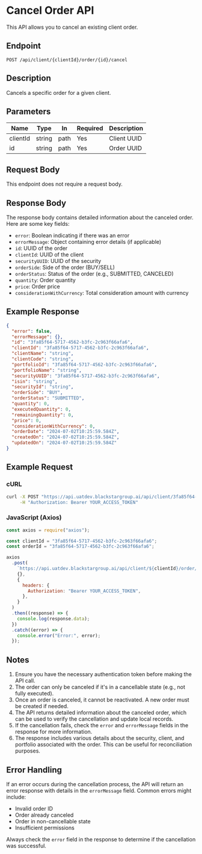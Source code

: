 # Cancel Order API

This API allows you to cancel an existing client order.

## Endpoint

```
POST /api/client/{clientId}/order/{id}/cancel
```

## Description

Cancels a specific order for a given client.

## Parameters

| Name     | Type   | In   | Required | Description |
| -------- | ------ | ---- | -------- | ----------- |
| clientId | string | path | Yes      | Client UUID |
| id       | string | path | Yes      | Order UUID  |

## Request Body

This endpoint does not require a request body.

## Response Body

The response body contains detailed information about the canceled order. Here are some key fields:

- `error`: Boolean indicating if there was an error
- `errorMessage`: Object containing error details (if applicable)
- `id`: UUID of the order
- `clientId`: UUID of the client
- `securityUUID`: UUID of the security
- `orderSide`: Side of the order (BUY/SELL)
- `orderStatus`: Status of the order (e.g., SUBMITTED, CANCELED)
- `quantity`: Order quantity
- `price`: Order price
- `considerationWithCurrency`: Total consideration amount with currency

## Example Response

```json
{
  "error": false,
  "errorMessage": {},
  "id": "3fa85f64-5717-4562-b3fc-2c963f66afa6",
  "clientId": "3fa85f64-5717-4562-b3fc-2c963f66afa6",
  "clientName": "string",
  "clientCode": "string",
  "portfolioId": "3fa85f64-5717-4562-b3fc-2c963f66afa6",
  "portfolioName": "string",
  "securityUUID": "3fa85f64-5717-4562-b3fc-2c963f66afa6",
  "isin": "string",
  "securityId": "string",
  "orderSide": "BUY",
  "orderStatus": "SUBMITTED",
  "quantity": 0,
  "executedQuantity": 0,
  "remainingQuantity": 0,
  "price": 0,
  "considerationWithCurrency": 0,
  "orderDate": "2024-07-02T10:25:59.584Z",
  "createdOn": "2024-07-02T10:25:59.584Z",
  "updatedOn": "2024-07-02T10:25:59.584Z"
}
```

## Example Request

### cURL

```bash
curl -X POST "https://api.uatdev.blackstargroup.ai/api/client/3fa85f64-5717-4562-b3fc-2c963f66afa6/order/3fa85f64-5717-4562-b3fc-2c963f66afa6/cancel" \
     -H "Authorization: Bearer YOUR_ACCESS_TOKEN"
```

### JavaScript (Axios)

```javascript
const axios = require("axios");

const clientId = "3fa85f64-5717-4562-b3fc-2c963f66afa6";
const orderId = "3fa85f64-5717-4562-b3fc-2c963f66afa6";

axios
  .post(
    `https://api.uatdev.blackstargroup.ai/api/client/${clientId}/order/${orderId}/cancel`,
    {},
    {
      headers: {
        Authorization: "Bearer YOUR_ACCESS_TOKEN",
      },
    }
  )
  .then((response) => {
    console.log(response.data);
  })
  .catch((error) => {
    console.error("Error:", error);
  });
```

## Notes

1. Ensure you have the necessary authentication token before making the API call.
2. The order can only be canceled if it's in a cancellable state (e.g., not fully executed).
3. Once an order is canceled, it cannot be reactivated. A new order must be created if needed.
4. The API returns detailed information about the canceled order, which can be used to verify the cancellation and update local records.
5. If the cancellation fails, check the `error` and `errorMessage` fields in the response for more information.
6. The response includes various details about the security, client, and portfolio associated with the order. This can be useful for reconciliation purposes.

## Error Handling

If an error occurs during the cancellation process, the API will return an error response with details in the `errorMessage` field. Common errors might include:

- Invalid order ID
- Order already canceled
- Order in non-cancellable state
- Insufficient permissions

Always check the `error` field in the response to determine if the cancellation was successful.
